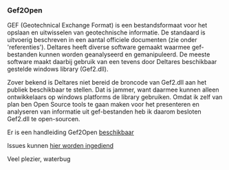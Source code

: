 ### Gef2Open 

GEF (Geotechnical Exchange Format) is een bestandsformaat voor het opslaan en uitwisselen van geotechnische informatie. De standaard is uitvoerig beschreven in een aantal officiele documenten (zie onder 'referenties'). Deltares heeft diverse software gemaakt waarmee gef-bestanden kunnen worden geanalyseerd en gemanipuleerd. De meeste software maakt daarbij gebruik van een tevens door Deltares beschikbaar gestelde windows library (Gef2.dll).

Zover bekend is Deltares niet bereid de broncode van Gef2.dll aan het publiek beschikbaar te stellen. Dat is jammer, want daarmee kunnen alleen ontwikkelaars op windows platforms de library gebruiken. Omdat ik zelf van plan ben Open Source tools te gaan maken voor het presenteren en analyseren van informatie uit gef-bestanden heb ik daarom besloten Gef2.dll te open-sourcen.

Er is een handleiding Gef2Open [beschikbaar](http://gef2open.readthedocs.org)

Issues kunnen [hier worden ingediend](https://www.github.org)

Veel plezier, waterbug
